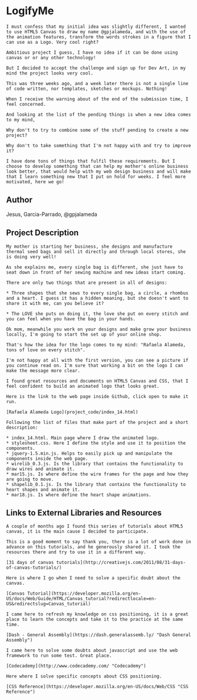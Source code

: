 # LogifyMe

	I must confess that my initial idea was slightly different, I wanted to use HTML5 Canvas to draw my name @gpjalameda, and with the use of the animation features, transform the words strokes in a figure that I can use as a Logo. Very cool right?

	Ambitious project I guess, I have no idea if it can be done using canvas or or any other technology!

	But I decided to accept the challenge and sign up for Dev Art, in my mind the project looks very cool.

	This was three weeks ago, and a week later there is not a single line of code written, nor templates, sketches or mockups. Nothing!

	When I receive the warning about of the end of the submission time, I feel concerned.

	And looking at the list of the pending things is when a new idea comes to my mind, 

	Why don't to try to combine some of the stuff pending to create a new project?	

	Why don't to take something that I'm not happy with and try to improve it?

	I have done tons of things that fulfil these requirements. But I choose to develop something that can help my mother's online business look better, that would help with my web design business and will make that I learn something new that I put on hold for weeks. I feel more motivated, here we go!

## Author

  Jesus, Garcia-Parrado, @gpjalameda

## Project Description

	My mother is starting her business, she designs and manufacture thermal seed bags and sell it directly and through local stores, she is doing very well!

	As she explains me, every single bag is different, she just have to seat down in front of her sewing machine and new ideas start coming.

	There are only two things that are present in all of designs:

	* Three shapes that she sews to every single bag, a circle, a rhombus and a heart. I guess it has a hidden meaning, but she doesn't want to share it with me, can you believe it?

	* The LOVE she puts on doing it, the love she put on every stitch and you can feel when you have the bag in your hands.

	Ok mom, meanwhile you work on your designs and make grow your business locally, I'm going to start the set up of your online shop.

	That's how the idea for the logo comes to my mind: "Rafaela Alameda, tons of love on every stitch".

	I'm not happy at all with the first version, you can see a picture if you continue read on. I'm sure that working a bit on the logo I can make the message more clear.

	I found great resources and documents on HTML5 Canvas and CSS, that I feel confident to build an animated logo that looks great.

  	Here is the link to the web page inside Github, click open to make it run.

 	[Rafaela Alameda Logo](project_code/index_14.html)

 	Following the list of files that make part of the project and a short description:

	* index_14.html. Main page where I draw the animated logo.
	* stylesheet.css. Here I define the style and use it to position the components.
 	* jquery-1.5.min.js. Helps to easily pick up and manipulate the components inside the web page.
 	* wirelib_0.3.js. Is the library that contains the functionality to draw wires and animate it.
 	* mar15.js. Is where define the wire frames for the page and how they are going to move.
 	* shapelib_0.1.js. Is the library that contains the functionality to heart shapes and animate it.
 	* mar18.js. Is where define the heart shape animations.

## Links to External Libraries and Resources

	A couple of months ago I found this series of tutorials about HTML5 canvas, it is the main cause I decided to participate.

	This is a good moment to say thank you, there is a lot of work done in advance on this tutorials, and he generously shared it. I took the resources there and try to use it in a different way.

	[31 days of canvas tutorials](http://creativejs.com/2011/08/31-days-of-canvas-tutorials/)

	Here is where I go when I need to solve a specific doubt about the canvas.

	[Canvas Tutorial](https://developer.mozilla.org/en-US/docs/Web/Guide/HTML/Canvas_tutorial?redirectlocale=en-US&redirectslug=Canvas_tutorial)

	I came here to refresh my knowledge on css positioning, it is a great place to learn the concepts and take it to the practice at the same time.

	[Dash - General Assembly](https://dash.generalassemb.ly/ "Dash General Assembly")

	I came here to solve some doubts about javascript and use the web framework to run some test. Great place.

	[Codecademy](http://www.codecademy.com/ "Codecademy")

	Here where I solve specific concepts about CSS positioning.

	[CSS Reference](https://developer.mozilla.org/en-US/docs/Web/CSS "CSS Reference")
